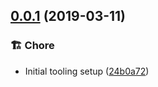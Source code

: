 ## [0.0.1](https://github.com/favoloso/remarkable-callout/compare/24b0a72...v0.0.1) (2019-03-11)

### 🏗 Chore

- Initial tooling setup ([24b0a72](https://github.com/favoloso/remarkable-callout/commit/24b0a72))
